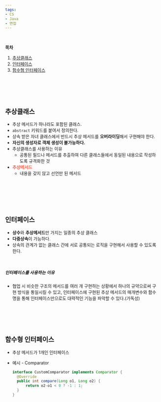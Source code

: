```yaml
---
tags:
- CS
- Java
- 면접
---
```


<br/>

**목차**

1. <a href="#title1">추상클래스</a>
2. <a href="#title2">인터페이스</a>
3. <a href="#title3">함수형 인터페이스</a>

<br/>

<br/><br/>

<h2 id="title1">
	추상클래스
</h2>

- 추상 메서드가 하나라도 포함된 클래스.
- `abstract` 키워드를 붙여서 정의한다. 
- 상속 받은 자녀 클래스에서 반드시 추상 메서드를 **오버라이딩**해서 구현해야 한다.
- **자신의 생성자로 객체 생성이 불가능하다.**
- 추상클래스를 사용하는 이유
  - 공통된 필드나 메서드를 추출하여 다른 클래스들에서 동일된 내용으로 작성하도록 규격화한 것
- <b style="color:#ff6347">추상메서드</b>
  - 내용을 갖지 않고 선언만 된 메서드

<br/>

<br/>

<br/><br/>

<h2 id="title2">인터페이스</h2>

- **상수**와 **추상메서드**만 가지는 일종의 추상 클래스
- **다중상속**이 가능하다.
- 상속의 관계가 없는 클래스 간에 서로 공통되는 로직을 구현해서 사용할 수 있도록 한다.

<br/>

##### 인터페이스를 사용하는 이유

- 협업 시 비슷한 구조의 메서드를 여러 개 구현하는 상황에서 하나의 규약으로써 구현 방식을 통일시킬 수 있고, 인터페이스에 구현된 추상 메서드의 매개변수와 함수명을 통해 인터페이스만으로도 대략적인 기능을 파악할 수 있다.(가독성)

<br/>

<br/><br/>

<h2 id="title2">
	함수형 인터페이스
</h2>

- 추상 메서드가 1개인 인터페이스

- 예시 - Comparator

  ```java
  interface CustomComparator implements Comparator {
  	@Override
  	public int compare(Long o1, Long o2) {
  		return o2-o1 < 0 ? -1 : 1;
  	}
  }
  ```

<br/><br/><br/><br/>